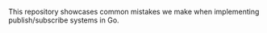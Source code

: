 This repository showcases common mistakes we make when implementing publish/subscribe systems in Go.